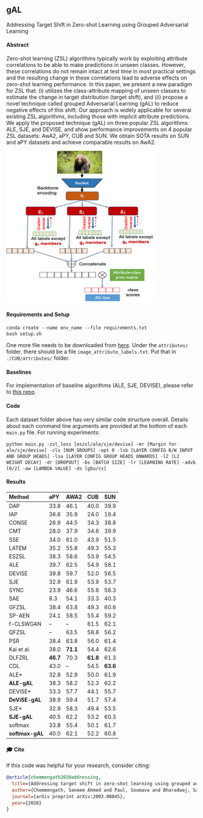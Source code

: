 ## gAL

Addressing Target Shift in Zero-shot Learning using Grouped Adversarial Learning

#### Abstract

Zero-shot learning (ZSL) algorithms typically work by exploiting attribute correlations to be able to make predictions in unseen classes. However, these correlations do not remain intact at test time in most practical settings and the resulting change in these correlations lead to adverse effects on zero-shot learning performance. In this paper, we present a new paradigm for ZSL that: (i) utilizes the class-attribute mapping of unseen classes to estimate the change in target distribution (target shift), and (ii) propose a novel technique called grouped Adversarial Learning (gAL) to reduce negative effects of this shift. Our approach is widely applicable for several existing ZSL algorithms, including those with implicit attribute predictions. We apply the proposed technique (gAL) on three popular ZSL algorithms: ALE, SJE, and DEVISE, and show performance improvements on 4 popular ZSL datasets: AwA2, aPY, CUB and SUN. We obtain SOTA results on SUN and aPY datasets and achieve comparable results on AwA2.

<img src="proposed.png" style="width:400px; height:400px"/>

#### Requirements and Setup

```
conda create --name env_name --file requirements.txt
bash setup.sh
```

One more file needs to be downloaded from [here](http://www.vision.caltech.edu/visipedia-data/CUB-200-2011/CUB_200_2011.tgz). Under the `attributes/` folder, there should be a file `image_attribute_labels.txt`. Put that in `./CUB/attributes/` folder.

#### Baselines

For implementation of baseline algorithms (ALE, SJE, DEVISE), please refer to [this repo](https://github.com/mvp18/Popular-ZSL-Algorithms).

#### Code

Each dataset folder above has very similar code structure overall. Details about each command line arguments are provided at the bottom of each `main.py` file. For running experiments:

```
python main.py -zsl_loss [eszsl/ale/sje/devise] -mr [Margin for ale/sje/devise] -cls [NUM_GROUPS] -opt 0 -lsb [LAYER CONFIG B/W INPUT AND GROUP HEADS] -lsa [LAYER CONFIG GROUP HEADS ONWARDS] -l2 [L2 WEIGHT DECAY] -dr [DROPOUT] -bs [BATCH SIZE] -lr [LEARNING RATE] -advb [0/2] -aw [LAMBDA VALUE] -ds [gbu/cs]
```

#### Results

|**Method**|**aPY**|**AWA2**|**CUB**|**SUN**|
|:--|:------|:-------|:------|:------|
|DAP|33.8|46.1|40.0|39.9|
|IAP|36.6|35.9|24.0|19.4|
|CONSE|26.9|44.5|34.3|38.8|
|CMT|28.0|37.9|34.6|39.9|
|SSE|34.0|61.0|43.9|51.5|
|LATEM|35.2|55.8|49.3|55.3|
|ESZSL|38.3|58.6|53.9|54.5|
|ALE|39.7|62.5|54.9|58.1|
|DEVISE|39.8|59.7|52.0|56.5|
|SJE|32.9|61.9|53.9|53.7|
|SYNC|23.9|46.6|55.6|56.3|
|SAE|8.3|54.1|33.3|40.3|
|GFZSL|38.4|63.8|49.3|60.6|
|SP-AEN|24.1|58.5|55.4|59.2|
|f-CLSWGAN|–|–|61.5|62.1|
|QFZSL|–|63.5|58.8|56.2|
|PSR|38.4|63.8|56.0|61.4|
|Kai et al.|38.0|**71.1**|54.4|62.6|
|DLFZRL|**46.7**|70.3|**61.8**|61.3|
|CDL|43.0|–|54.5|**63.6**|
|ALE*|32.8|52.9|50.0|61.9|
|**ALE-gAL**|38.3|58.2|52.3|62.2|
|DEVISE*|33.3|57.7|44.1|55.7|
|**DeViSE-gAL**|38.9|59.4|51.7|57.4|
|SJE*|32.9|58.3|49.4|53.5|
|**SJE-gAL**|40.5|62.2|53.2|60.3|
|softmax|33.8|55.4|50.1|61.7|
|**softmax-gAL**|40.0|62.1|52.2|60.8|

#### 🎓 Cite

If this code was helpful for your research, consider citing:

```bibtex
@article{chemmengath2020addressing,
  title={Addressing target shift in zero-shot learning using grouped adversarial learning},
  author={Chemmengath, Saneem Ahmed and Paul, Soumava and Bharadwaj, Samarth and Samanta, Suranjana and Sankaranarayanan, Karthik},
  journal={arXiv preprint arXiv:2003.00845},
  year={2020}
}
```

